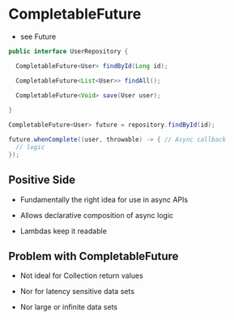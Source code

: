 # CompletableFuture

- see Future


```java
public interface UserRepository {

  CompletableFuture<User> findById(Long id);

  CompletableFuture<List<User>> findAll();

  CompletableFuture<Void> save(User user);
  
}
```

```java
CompletableFuture<User> future = repository.findById(id);

future.whenComplete((user, throwable) -> { // Async callback
  // logic
});
```

## Positive Side

- Fundamentally the right idea for use in async APIs

- Allows declarative composition of async logic

- Lambdas keep it readable

## Problem with CompletableFuture

- Not ideal for Collection return values

- Nor for latency sensitive data sets

- Nor large or infinite data sets
